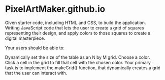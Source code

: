 # PixelArtMaker.github.io
Given starter code, including HTML and CSS, to build the application. Writing JavaScript code that lets the user to create a grid of squares representing their design, and apply colors to those squares to create a digital masterpiece.

Your users should be able to:

Dynamically set the size of the table as an N by M grid.
Choose a color.
Click a cell in the grid to fill that cell with the chosen color.
Your primary task is to implement the makeGrid() function, that dynamically creates a grid that the user can interact with.
